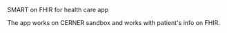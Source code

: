 SMART on FHIR for health care app

The app works on CERNER sandbox and works with patient's info on FHIR.
